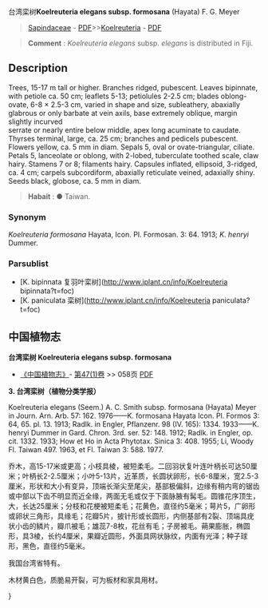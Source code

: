 台湾栾树**Koelreuteria elegans subsp. formosana** (Hayata) F. G. Meyer

> [Sapindaceae](http://www.iplant.cn/info/Sapindaceae?t=foc) - [PDF](http://www.iplant.cn/foc/pdf/Sapindaceae.pdf)>>[Koelreuteria](http://www.iplant.cn/info/Koelreuteria?t=foc) - [PDF](http://www.iplant.cn/foc/pdf/Koelreuteria.pdf)


> **Comment** : 
> *Koelreuteria elegans* subsp. *elegans* is distributed in Fiji.

## Description

Trees, 15-17 m tall or higher. Branches ridged, pubescent. Leaves bipinnate, with petiole ca. 50 cm; leaflets 5-13; petiolules 2-2.5 cm; blades oblong-ovate, 6-8 × 2.5-3 cm, varied in shape and size, subleathery, abaxially glabrous or only barbate at vein axils, base extremely oblique, margin slightly incurved <br clear=all> serrate or nearly entire below middle, apex long acuminate to caudate. Thyrses terminal, large, ca. 25 cm; branches and pedicels pubescent. Flowers yellow, ca. 5 mm in diam. Sepals 5, oval or ovate-triangular, ciliate. Petals 5, lanceolate or oblong, with 2-lobed, tuberculate toothed scale, claw hairy. Stamens 7 or 8; filaments hairy. Capsules inflated, ellipsoid, 3-ridged, ca. 4 cm; carpels subcordiform, abaxially reticulate veined, adaxially shiny. Seeds black, globose, ca. 5 mm in diam.


> **Habait** : 
>●  Taiwan.

### Synonym
*Koelreuteria formosana* Hayata, Icon. Pl. Formosan. 3: 64. 1913; *K. henryi* Dummer.



### Parsublist

* [K.  bipinnata  复羽叶栾树](http://www.iplant.cn/info/Koelreuteria bipinnata?t=foc)
* [K.  paniculata  栾树](http://www.iplant.cn/info/Koelreuteria paniculata?t=foc)

## 中国植物志



**台湾栾树 Koelreuteria elegans subsp. formosana**

* [《中国植物志》](http://www.iplant.cn/frps)- [第47(1)卷](http://www.iplant.cn/frps/vol/47(1)) >> 058页 [PDF](http://www.iplant.cn/frps/pdf/47(1)/058.PDF)


**3. 台湾栾树（植物分类学报）**

Koelreuteria elegans (Seem.) A. C. Smith subsp. formosana (Hayata) Meyer in Journ. Arn. Arb. 57: 162. 1976——K. formosana Hayata Icon. Pl. Formos 3: 64, 65. pl. 13. 1913; Radlk. in Engler, Pflanzenr. 98 (IV. 165): 1334. 1933——K. henryi Dummer in Gard. Chron. 3rd. ser. 52: 148. 1912; Radlk. in Engler, op. cit. 1332. 1933; How et Ho in Acta Phytotax. Sinica 3: 408. 1955; Li, Woody Fl. Taiwan 497. 1963, et Fl. Taiwan 3: 588. 1977.

乔木，高15-17米或更高；小枝具棱，被短柔毛。二回羽状复叶连叶柄长可达50厘米；叶柄长2-2.5厘米；小叶5-13片，近革质，长圆状卵形，长6-8厘米，宽2.5-3厘米，形状和大小有变异，顶端长渐尖至尾尖，基部极偏斜，边缘有稍内弯的锯齿或中部以下齿不明显而近全缘，两面无毛或仅于下面脉腋有髯毛。圆锥花序顶生，大，长达25厘米；分枝和花梗被短柔毛；花黄色，直径约5毫米；萼片5，广卵形或卵状三角形，具缘毛；花瓣5片，披针形或长圆形，内侧基部有2裂、顶端具疣状小齿的鳞片，瓣爪被毛；雄蕊7-8枚，花丝有毛；子房被毛。蒴果膨胀，椭圆形，具3棱，长约4厘米，果瓣近圆形，外面具网状脉纹，内面有光泽；种子球形，黑色，直径约5毫米。

我国台湾省特有。

木材黄白色，质脆易开裂，可为板材和家具用材。



}